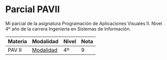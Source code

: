 # Parcial PAVII

Mi parcial de la asignatura Programación de Aplicaciones Visuales II. Nivel 4º año de la carrera Ingeniería en Sistemas de Información.

| Materia | Modalidad                                                    | Nivel | Nota |
| ------- | ------------------------------------------------------------ | ----- | ---- |
| PAV II  | [Modalidad](http://www.institucional.frc.utn.edu.ar/sistemas/noticias/ACA/Modalidades/2021/F69_pavii_2021.pdf) | 4º     | 9    |

